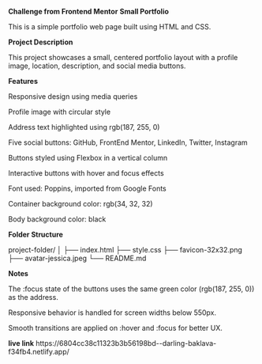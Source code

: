 <b>Challenge from Frontend Mentor</b>
<b>Small Portfolio</b>
<p>
This is a simple portfolio web page built using HTML and CSS.</p>
<b>
Project Description</b>
<p>
This project showcases a small, centered portfolio layout with a profile image, location, description, and social media buttons.</p>
<b>
Features</b>
<p>
<p>Responsive design using media queries</p>

<p>Profile image with circular style</p>

<p>Address text highlighted using rgb(187, 255, 0)</p>

<p>Five social buttons: GitHub, FrontEnd Mentor, LinkedIn, Twitter, Instagram</p>

<p>Buttons styled using Flexbox in a vertical column</p>

<p>Interactive buttons with hover and focus effects</p>

<p>Font used: Poppins, imported from Google Fonts</p>

<p>Container background color: rgb(34, 32, 32)</p>

<p>Body background color: black</p>
<b>
Folder Structure</b>

project-folder/
│
├── index.html
├── style.css
├── favicon-32x32.png
├── avatar-jessica.jpeg
└── README.md

<b>Notes</b>

<p>The :focus state of the buttons uses the same green color (rgb(187, 255, 0)) as the address.</p>

<p>Responsive behavior is handled for screen widths below 550px.</p>

<p>Smooth transitions are applied on :hover and :focus for better UX.</p>
<b>live link</b>
https://6804cc38c11323b3b56198bd--darling-baklava-f34fb4.netlify.app/
